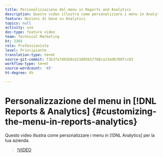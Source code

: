 ```yaml
---
title: Personalizzazione del menu in Reports and Analytics
description: Questo video illustra come personalizzare i menu in Analytics per la tua attività.
feature: Nozioni di base su Analytics
topics: null
activity: use
doc-type: feature video
team: Technical Marketing
kt: 2365
role: Professionista
level: Principiante
translation-type: tm+mt
source-git-commit: f3b3fa7d91b0cb21005b57768ca23ed6700fcc03
workflow-type: tm+mt
source-wordcount: '45'
ht-degree: 4%

---
```



# Personalizzazione del menu in [!DNL Reports & Analytics] {#customizing-the-menu-in-reports-analytics}

Questo video illustra come personalizzare i menu in [!DNL Analytics] per la tua azienda.

>[!VIDEO](https://video.tv.adobe.com/v/25457/?quality=12)
